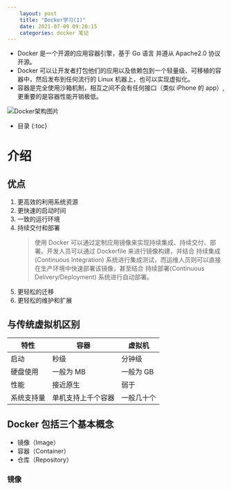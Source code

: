 ```yaml
---
    layout: post
    title: "Docker学习(1)"
    date: 2021-07-09 09:20:15
    categories: docker 笔记
---
```


+ Docker 是一个开源的应用容器引擎，基于 Go 语言 并遵从 Apache2.0 协议开源。
+ Docker 可以让开发者打包他们的应用以及依赖包到一个轻量级、可移植的容器中，然后发布到任何流行的 Linux 机器上，也可以实现虚拟化。
+ 容器是完全使用沙箱机制，相互之间不会有任何接口（类似 iPhone 的 app）,更重要的是容器性能开销极低。

![Docker架构图片](https://huteng-dev.github.io/img/docker-on-linux.png)


* 目录
{:toc}

# 介绍
## 优点
1. 更高效的利用系统资源
2. 更快速的启动时间
3. 一致的运行环境
4. 持续交付和部署
   >使用 Docker 可以通过定制应用镜像来实现持续集成、持续交付、部署。开发人员可以通过 Dockerfile 来进行镜像构建，并结合 持续集成(Continuous Integration) 系统进行集成测试，而运维人员则可以直接在生产环境中快速部署该镜像，甚至结合 持续部署(Continuous Delivery/Deployment) 系统进行自动部署。
5. 更轻松的迁移
6. 更轻松的维护和扩展
## 与传统虚拟机区别
特性|容器|虚拟机
--|--|--
启动|秒级|分钟级
硬盘使用|一般为 MB|一般为 GB
性能|接近原生|弱于
系统支持量|单机支持上千个容器|一般几十个

## Docker 包括三个基本概念
+ 镜像（Image）
+ 容器（Container）
+ 仓库（Repository）
### 镜像
